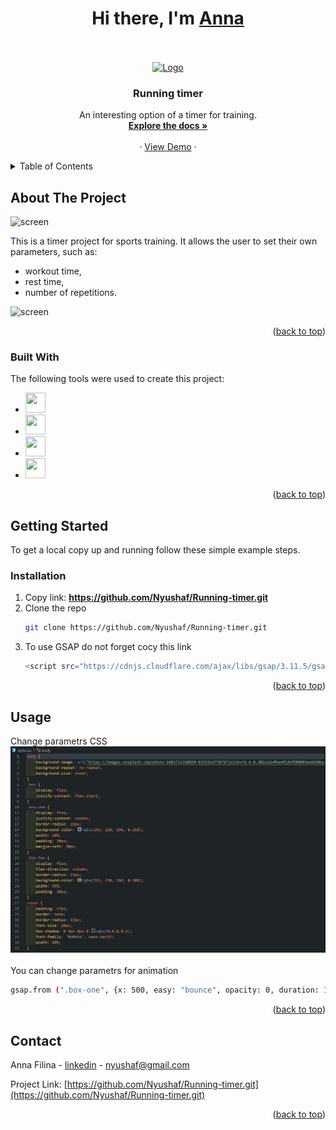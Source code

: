 <a name="readme-top"></a>
<div>
  <h1 align="center">Hi there, I'm <a href="https://www.instagram.com/prostofil_ka/" target="_blank">Anna</a></h1>
</div>
<br />
<!-- PROJECT LOGO -->
<br />
<div align="center">
  <a href="https://github.com/Nyushaf/Running-timer.git">
    <img src="https://media.giphy.com/media/2eN0NkCvhjxqo/giphy.gif" alt="Logo" width="300">
  </a>

  <h3 align="center">Running timer</h3>

  <p align="center">
    An interesting option of a timer for training. 
       <br />
    <a href="https://github.com/Nyushaf/Running-timer"><strong>Explore the docs »</strong></a>
    <br />
    <br />
    ·
    <a href="https://running-timer.netlify.app">View Demo</a>
    ·
  </p>
  <a name="readme-top"></a>
</div>



<!-- TABLE OF CONTENTS -->
<details>
  <summary>Table of Contents</summary>
  <ol>
    <li>
      <a href="#about-the-project">About The Project</a>
      <ul>
        <li><a href="#built-with">Built With</a></li>
      </ul>
    </li>
    <li>
      <a href="#getting-started">Getting Started</a>
      <ul>
        <li><a href="#installation">Installation</a></li>
      </ul>
    </li>
    <li><a href="#usage">Usage</a></li>
    <li><a href="#contact">Contact</a></li>
  </ol>
</details>

<!-- ABOUT THE PROJECT -->
## About The Project

<img src="image/weather.jpg" alt="screen">

This is a timer project for sports training. It allows the user to set their own parameters, such as:  
* workout time,
* rest time,
* number of repetitions.

  
<img src="image/weather.jpg" alt="screen">

<p align="right">(<a href="#readme-top">back to top</a>)</p>

### Built With

The following tools were used to create this project:

* <img height="32" width="32" src="https://cdn.simpleicons.org/javascript" />
* <img height="32" width="32" src="https://cdn.simpleicons.org/html5" />
* <img height="32" width="32" src="https://cdn.simpleicons.org/css3" />
* <img height="32" width="32" src="https://cdn.simpleicons.org/greensock" />

<p align="right">(<a href="#readme-top">back to top</a>)</p>

<!-- GETTING STARTED -->
## Getting Started

To get a local copy up and running follow these simple example steps.

### Installation

1. Copy link: <strong>https://github.com/Nyushaf/Running-timer.git</strong>
2. Clone the repo 
   ```sh
   git clone https://github.com/Nyushaf/Running-timer.git
   ```
3. To use GSAP do not forget cocy this link
   ```sh
   <script src="https://cdnjs.cloudflare.com/ajax/libs/gsap/3.11.5/gsap.min.js"></script>
   ```
  
<p align="right">(<a href="#readme-top">back to top</a>)</p>



<!-- USAGE EXAMPLES -->
## Usage

Change parametrs CSS
   <img src="image/css.jpg" alt="screen">
<br />
<br />
You can change parametrs for animation
   ```sh
   gsap.from (".box-one", {x: 500, easy: "bounce", opacity: 0, duration: 1.5, delay: .5})
   ```
  
<p align="right">(<a href="#readme-top">back to top</a>)</p>

<!-- CONTACT -->
## Contact

Anna Filina - [linkedin](https://www.linkedin.com/in/anyuta-filina-40a131265/) - nyushaf@gmail.com

Project Link: [https://github.com/Nyushaf/Running-timer.git](https://github.com/Nyushaf/Running-timer.git)

<p align="right">(<a href="#readme-top">back to top</a>)</p>
